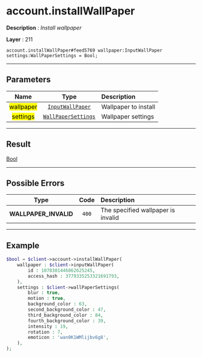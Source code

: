 # account.installWallPaper

**Description** : *Install wallpaper*

**Layer** : 211

```tl
account.installWallPaper#feed5769 wallpaper:InputWallPaper settings:WallPaperSettings = Bool;
```

---

## Parameters

| Name | Type | Description |
| :---: | :---: | :--- |
| <mark>wallpaper</mark> | [`InputWallPaper`](type/InputWallPaper) | Wallpaper to install |
| <mark>settings</mark> | [`WallPaperSettings`](type/WallPaperSettings) | Wallpaper settings |

---

## Result

[Bool](type/Bool)

---

## Possible Errors

| Type | Code | Description |
| :---: | :---: | :--- |
| **WALLPAPER_INVALID** | `400` | The specified wallpaper is invalid |

---

## Example

```php
$bool = $client->account->installWallPaper(
	wallpaper : $client->inputWallPaper(
		id : 1078301446862625245,
		access_hash : 3779335253321691793,
	),
	settings : $client->wallPaperSettings(
		blur : true,
		motion : true,
		background_color : 63,
		second_background_color : 47,
		third_background_color : 84,
		fourth_background_color : 39,
		intensity : 19,
		rotation : 7,
		emoticon : 'wan0K1WMlijbv6g8',
	),
);
```